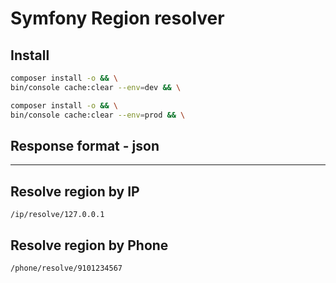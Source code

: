 Symfony Region resolver
========================

Install
-------

```bash
composer install -o && \
bin/console cache:clear --env=dev && \
```

```bash
composer install -o && \
bin/console cache:clear --env=prod && \
```

Response format - json
------------------
------------------

Resolve region by IP
---------

`/ip/resolve/127.0.0.1`

Resolve region by Phone
----

`/phone/resolve/9101234567`